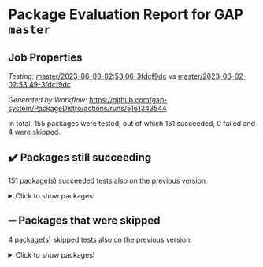 # Package Evaluation Report for GAP `master`

## Job Properties

*Testing:* [master/2023-06-03-02:53:06-3fdcf9dc](https://github.com/gap-system/PackageDistro/blob/data/reports/master/2023-06-03-02:53:06-3fdcf9dc) vs [master/2023-06-02-02:53:49-3fdcf9dc](https://github.com/gap-system/PackageDistro/blob/data/reports/master/2023-06-02-02:53:49-3fdcf9dc)

*Generated by Workflow:* https://github.com/gap-system/PackageDistro/actions/runs/5161343544

In total, 155 packages were tested, out of which 151 succeeded, 0 failed and 4 were skipped.

## :heavy_check_mark: Packages still succeeding

151 package(s) succeeded tests also on the previous version.
<details><summary>Click to show packages!</summary>

- 4ti2interface 2023.02-04 [(success)](https://github.com/gap-system/PackageDistro/actions/runs/5161343544/jobs/9298364528)
- ace 5.6.2 [(success)](https://github.com/gap-system/PackageDistro/actions/runs/5161343544/jobs/9298364576)
- aclib 1.3.2 [(success)](https://github.com/gap-system/PackageDistro/actions/runs/5161343544/jobs/9298364631)
- agt 0.3.1 [(success)](https://github.com/gap-system/PackageDistro/actions/runs/5161343544/jobs/9298364693)
- alnuth 3.2.1 [(success)](https://github.com/gap-system/PackageDistro/actions/runs/5161343544/jobs/9298364753)
- anupq 3.3.0 [(success)](https://github.com/gap-system/PackageDistro/actions/runs/5161343544/jobs/9298364813)
- atlasrep 2.1.6 [(success)](https://github.com/gap-system/PackageDistro/actions/runs/5161343544/jobs/9298364860)
- autodoc 2022.10.20 [(success)](https://github.com/gap-system/PackageDistro/actions/runs/5161343544/jobs/9298364913)
- automata 1.15 [(success)](https://github.com/gap-system/PackageDistro/actions/runs/5161343544/jobs/9298364970)
- automgrp 1.3.2 [(success)](https://github.com/gap-system/PackageDistro/actions/runs/5161343544/jobs/9298365017)
- autpgrp 1.11 [(success)](https://github.com/gap-system/PackageDistro/actions/runs/5161343544/jobs/9298365071)
- cap 2023.05-12 [(success)](https://github.com/gap-system/PackageDistro/actions/runs/5161343544/jobs/9298365126)
- caratinterface 2.3.5 [(success)](https://github.com/gap-system/PackageDistro/actions/runs/5161343544/jobs/9298365192)
- cddinterface 2022.11.01 [(success)](https://github.com/gap-system/PackageDistro/actions/runs/5161343544/jobs/9298365246)
- circle 1.6.6 [(success)](https://github.com/gap-system/PackageDistro/actions/runs/5161343544/jobs/9298365304)
- classicpres 1.22 [(success)](https://github.com/gap-system/PackageDistro/actions/runs/5161343544/jobs/9298365373)
- cohomolo 1.6.11 [(success)](https://github.com/gap-system/PackageDistro/actions/runs/5161343544/jobs/9298365452)
- congruence 1.2.5 [(success)](https://github.com/gap-system/PackageDistro/actions/runs/5161343544/jobs/9298365516)
- corelg 1.56 [(success)](https://github.com/gap-system/PackageDistro/actions/runs/5161343544/jobs/9298365581)
- crime 1.6 [(success)](https://github.com/gap-system/PackageDistro/actions/runs/5161343544/jobs/9298365645)
- crisp 1.4.6 [(success)](https://github.com/gap-system/PackageDistro/actions/runs/5161343544/jobs/9298365698)
- crypting 0.10.4 [(success)](https://github.com/gap-system/PackageDistro/actions/runs/5161343544/jobs/9298365749)
- cryst 4.1.26 [(success)](https://github.com/gap-system/PackageDistro/actions/runs/5161343544/jobs/9298365796)
- crystcat 1.1.10 [(success)](https://github.com/gap-system/PackageDistro/actions/runs/5161343544/jobs/9298365859)
- ctbllib 1.3.6 [(success)](https://github.com/gap-system/PackageDistro/actions/runs/5161343544/jobs/9298365926)
- cubefree 1.19 [(success)](https://github.com/gap-system/PackageDistro/actions/runs/5161343544/jobs/9298365991)
- curlinterface 2.3.2 [(success)](https://github.com/gap-system/PackageDistro/actions/runs/5161343544/jobs/9298366062)
- cvec 2.8.1 [(success)](https://github.com/gap-system/PackageDistro/actions/runs/5161343544/jobs/9298366116)
- datastructures 0.3.0 [(success)](https://github.com/gap-system/PackageDistro/actions/runs/5161343544/jobs/9298366169)
- deepthought 1.0.6 [(success)](https://github.com/gap-system/PackageDistro/actions/runs/5161343544/jobs/9298366230)
- design 1.8 [(success)](https://github.com/gap-system/PackageDistro/actions/runs/5161343544/jobs/9298366281)
- difsets 2.3.1 [(success)](https://github.com/gap-system/PackageDistro/actions/runs/5161343544/jobs/9298366343)
- digraphs 1.6.2 [(success)](https://github.com/gap-system/PackageDistro/actions/runs/5161343544/jobs/9298366395)
- edim 1.3.7 [(success)](https://github.com/gap-system/PackageDistro/actions/runs/5161343544/jobs/9298366443)
- example 4.3.4 [(success)](https://github.com/gap-system/PackageDistro/actions/runs/5161343544/jobs/9298366490)
- examplesforhomalg 2023.02-04 [(success)](https://github.com/gap-system/PackageDistro/actions/runs/5161343544/jobs/9298366523)
- factint 1.6.3 [(success)](https://github.com/gap-system/PackageDistro/actions/runs/5161343544/jobs/9298366571)
- ferret 1.0.9 [(success)](https://github.com/gap-system/PackageDistro/actions/runs/5161343544/jobs/9298366615)
- fga 1.5.0 [(success)](https://github.com/gap-system/PackageDistro/actions/runs/5161343544/jobs/9298366663)
- fining 1.5.5 [(success)](https://github.com/gap-system/PackageDistro/actions/runs/5161343544/jobs/9298366708)
- float 1.0.3 [(success)](https://github.com/gap-system/PackageDistro/actions/runs/5161343544/jobs/9298366756)
- format 1.4.3 [(success)](https://github.com/gap-system/PackageDistro/actions/runs/5161343544/jobs/9298366811)
- forms 1.2.9 [(success)](https://github.com/gap-system/PackageDistro/actions/runs/5161343544/jobs/9298366862)
- fplsa 1.2.6 [(success)](https://github.com/gap-system/PackageDistro/actions/runs/5161343544/jobs/9298366907)
- fr 2.4.12 [(success)](https://github.com/gap-system/PackageDistro/actions/runs/5161343544/jobs/9298366956)
- francy 2.0.3 [(success)](https://github.com/gap-system/PackageDistro/actions/runs/5161343544/jobs/9298367004)
- fwtree 1.3 [(success)](https://github.com/gap-system/PackageDistro/actions/runs/5161343544/jobs/9298367054)
- gapdoc 1.6.6 [(success)](https://github.com/gap-system/PackageDistro/actions/runs/5161343544/jobs/9298367112)
- gauss 2023.02-04 [(success)](https://github.com/gap-system/PackageDistro/actions/runs/5161343544/jobs/9298367181)
- gaussforhomalg 2023.02-04 [(success)](https://github.com/gap-system/PackageDistro/actions/runs/5161343544/jobs/9298367239)
- gbnp 1.0.5 [(success)](https://github.com/gap-system/PackageDistro/actions/runs/5161343544/jobs/9298367308)
- generalizedmorphismsforcap 2023.03-01 [(success)](https://github.com/gap-system/PackageDistro/actions/runs/5161343544/jobs/9298367364)
- genss 1.6.8 [(success)](https://github.com/gap-system/PackageDistro/actions/runs/5161343544/jobs/9298367481)
- gradedmodules 2023.02-04 [(success)](https://github.com/gap-system/PackageDistro/actions/runs/5161343544/jobs/9298367539)
- gradedringforhomalg 2023.02-04 [(success)](https://github.com/gap-system/PackageDistro/actions/runs/5161343544/jobs/9298367581)
- grape 4.9.0 [(success)](https://github.com/gap-system/PackageDistro/actions/runs/5161343544/jobs/9298367663)
- groupoids 1.73 [(success)](https://github.com/gap-system/PackageDistro/actions/runs/5161343544/jobs/9298367706)
- grpconst 2.6.4 [(success)](https://github.com/gap-system/PackageDistro/actions/runs/5161343544/jobs/9298367758)
- guarana 0.96.3 [(success)](https://github.com/gap-system/PackageDistro/actions/runs/5161343544/jobs/9298367806)
- guava 3.18 [(success)](https://github.com/gap-system/PackageDistro/actions/runs/5161343544/jobs/9298367856)
- hap 1.56 [(success)](https://github.com/gap-system/PackageDistro/actions/runs/5161343544/jobs/9298367904)
- hapcryst 0.1.15 [(success)](https://github.com/gap-system/PackageDistro/actions/runs/5161343544/jobs/9298367953)
- hecke 1.5.3 [(success)](https://github.com/gap-system/PackageDistro/actions/runs/5161343544/jobs/9298367994)
- help 3.5 [(success)](https://github.com/gap-system/PackageDistro/actions/runs/5161343544/jobs/9298368044)
- homalg 2023.02-05 [(success)](https://github.com/gap-system/PackageDistro/actions/runs/5161343544/jobs/9298368144)
- homalgtocas 2023.02-04 [(success)](https://github.com/gap-system/PackageDistro/actions/runs/5161343544/jobs/9298368213)
- idrel 2.45 [(success)](https://github.com/gap-system/PackageDistro/actions/runs/5161343544/jobs/9298368294)
- images 1.3.1 [(success)](https://github.com/gap-system/PackageDistro/actions/runs/5161343544/jobs/9298368360)
- intpic 0.3.0 [(success)](https://github.com/gap-system/PackageDistro/actions/runs/5161343544/jobs/9298368428)
- io 4.8.1 [(success)](https://github.com/gap-system/PackageDistro/actions/runs/5161343544/jobs/9298368507)
- io_forhomalg 2023.02-04 [(success)](https://github.com/gap-system/PackageDistro/actions/runs/5161343544/jobs/9298368583)
- irredsol 1.4.4 [(success)](https://github.com/gap-system/PackageDistro/actions/runs/5161343544/jobs/9298368688)
- json 2.1.1 [(success)](https://github.com/gap-system/PackageDistro/actions/runs/5161343544/jobs/9298368774)
- jupyterkernel 1.5.0 [(success)](https://github.com/gap-system/PackageDistro/actions/runs/5161343544/jobs/9298368872)
- jupyterviz 1.5.6 [(success)](https://github.com/gap-system/PackageDistro/actions/runs/5161343544/jobs/9298368956)
- kan 1.35 [(success)](https://github.com/gap-system/PackageDistro/actions/runs/5161343544/jobs/9298369070)
- kbmag 1.5.11 [(success)](https://github.com/gap-system/PackageDistro/actions/runs/5161343544/jobs/9298369195)
- laguna 3.9.6 [(success)](https://github.com/gap-system/PackageDistro/actions/runs/5161343544/jobs/9298369319)
- liealgdb 2.2.1 [(success)](https://github.com/gap-system/PackageDistro/actions/runs/5161343544/jobs/9298369489)
- liepring 2.8 [(success)](https://github.com/gap-system/PackageDistro/actions/runs/5161343544/jobs/9298369593)
- liering 2.4.2 [(success)](https://github.com/gap-system/PackageDistro/actions/runs/5161343544/jobs/9298369698)
- linearalgebraforcap 2023.05-05 [(success)](https://github.com/gap-system/PackageDistro/actions/runs/5161343544/jobs/9298369780)
- localizeringforhomalg 2023.02-04 [(success)](https://github.com/gap-system/PackageDistro/actions/runs/5161343544/jobs/9298369855)
- loops 3.4.3 [(success)](https://github.com/gap-system/PackageDistro/actions/runs/5161343544/jobs/9298369950)
- lpres 1.0.3 [(success)](https://github.com/gap-system/PackageDistro/actions/runs/5161343544/jobs/9298370041)
- majoranaalgebras 1.5.1 [(success)](https://github.com/gap-system/PackageDistro/actions/runs/5161343544/jobs/9298370135)
- mapclass 1.4.6 [(success)](https://github.com/gap-system/PackageDistro/actions/runs/5161343544/jobs/9298370214)
- matgrp 0.70 [(success)](https://github.com/gap-system/PackageDistro/actions/runs/5161343544/jobs/9298370307)
- matricesforhomalg 2023.02-04 [(success)](https://github.com/gap-system/PackageDistro/actions/runs/5161343544/jobs/9298370496)
- modisom 2.5.4 [(success)](https://github.com/gap-system/PackageDistro/actions/runs/5161343544/jobs/9298370598)
- modulepresentationsforcap 2023.05-01 [(success)](https://github.com/gap-system/PackageDistro/actions/runs/5161343544/jobs/9298370725)
- modules 2023.02-04 [(success)](https://github.com/gap-system/PackageDistro/actions/runs/5161343544/jobs/9298370830)
- monoidalcategories 2023.05-03 [(success)](https://github.com/gap-system/PackageDistro/actions/runs/5161343544/jobs/9298370926)
- nconvex 2022.09-01 [(success)](https://github.com/gap-system/PackageDistro/actions/runs/5161343544/jobs/9298371004)
- nilmat 1.4.2 [(success)](https://github.com/gap-system/PackageDistro/actions/runs/5161343544/jobs/9298371077)
- nock 1.5 [(success)](https://github.com/gap-system/PackageDistro/actions/runs/5161343544/jobs/9298371186)
- normalizinterface 1.3.6 [(success)](https://github.com/gap-system/PackageDistro/actions/runs/5161343544/jobs/9298371276)
- nq 2.5.10 [(success)](https://github.com/gap-system/PackageDistro/actions/runs/5161343544/jobs/9298371364)
- numericalsgps 1.3.1 [(success)](https://github.com/gap-system/PackageDistro/actions/runs/5161343544/jobs/9298371519)
- openmath 11.5.3 [(success)](https://github.com/gap-system/PackageDistro/actions/runs/5161343544/jobs/9298371627)
- orb 4.9.0 [(success)](https://github.com/gap-system/PackageDistro/actions/runs/5161343544/jobs/9298371738)
- packagemanager 1.4.1 [(success)](https://github.com/gap-system/PackageDistro/actions/runs/5161343544/jobs/9298371858)
- patternclass 2.4.3 [(success)](https://github.com/gap-system/PackageDistro/actions/runs/5161343544/jobs/9298371968)
- permut 2.0.4 [(success)](https://github.com/gap-system/PackageDistro/actions/runs/5161343544/jobs/9298372094)
- polenta 1.3.10 [(success)](https://github.com/gap-system/PackageDistro/actions/runs/5161343544/jobs/9298372206)
- polymaking 0.8.6 [(success)](https://github.com/gap-system/PackageDistro/actions/runs/5161343544/jobs/9298372429)
- primgrp 3.4.4 [(success)](https://github.com/gap-system/PackageDistro/actions/runs/5161343544/jobs/9298372520)
- profiling 2.5.2 [(success)](https://github.com/gap-system/PackageDistro/actions/runs/5161343544/jobs/9298372616)
- qpa 1.34 [(success)](https://github.com/gap-system/PackageDistro/actions/runs/5161343544/jobs/9298372681)
- quagroup 1.8.3 [(success)](https://github.com/gap-system/PackageDistro/actions/runs/5161343544/jobs/9298372752)
- radiroot 2.9 [(success)](https://github.com/gap-system/PackageDistro/actions/runs/5161343544/jobs/9298372827)
- rcwa 4.7.1 [(success)](https://github.com/gap-system/PackageDistro/actions/runs/5161343544/jobs/9298372903)
- rds 1.8 [(success)](https://github.com/gap-system/PackageDistro/actions/runs/5161343544/jobs/9298372978)
- recog 1.4.2 [(success)](https://github.com/gap-system/PackageDistro/actions/runs/5161343544/jobs/9298373064)
- repndecomp 1.3.0 [(success)](https://github.com/gap-system/PackageDistro/actions/runs/5161343544/jobs/9298373143)
- repsn 3.1.1 [(success)](https://github.com/gap-system/PackageDistro/actions/runs/5161343544/jobs/9298373205)
- resclasses 4.7.3 [(success)](https://github.com/gap-system/PackageDistro/actions/runs/5161343544/jobs/9298373275)
- ringsforhomalg 2023.02-05 [(success)](https://github.com/gap-system/PackageDistro/actions/runs/5161343544/jobs/9298373361)
- sco 2023.02-04 [(success)](https://github.com/gap-system/PackageDistro/actions/runs/5161343544/jobs/9298373440)
- scscp 2.4.1 [(success)](https://github.com/gap-system/PackageDistro/actions/runs/5161343544/jobs/9298373527)
- semigroups 5.2.1 [(success)](https://github.com/gap-system/PackageDistro/actions/runs/5161343544/jobs/9298373614)
- sglppow 2.3 [(success)](https://github.com/gap-system/PackageDistro/actions/runs/5161343544/jobs/9298373728)
- sgpviz 0.999.5 [(success)](https://github.com/gap-system/PackageDistro/actions/runs/5161343544/jobs/9298373784)
- simpcomp 2.1.14 [(success)](https://github.com/gap-system/PackageDistro/actions/runs/5161343544/jobs/9298373858)
- singular 2023.02.09 [(success)](https://github.com/gap-system/PackageDistro/actions/runs/5161343544/jobs/9298373912)
- sl2reps 1.1 [(success)](https://github.com/gap-system/PackageDistro/actions/runs/5161343544/jobs/9298373981)
- sla 1.5.3 [(success)](https://github.com/gap-system/PackageDistro/actions/runs/5161343544/jobs/9298374056)
- smallgrp 1.5.3 [(success)](https://github.com/gap-system/PackageDistro/actions/runs/5161343544/jobs/9298374127)
- smallsemi 0.6.13 [(success)](https://github.com/gap-system/PackageDistro/actions/runs/5161343544/jobs/9298374187)
- sonata 2.9.6 [(success)](https://github.com/gap-system/PackageDistro/actions/runs/5161343544/jobs/9298374259)
- sophus 1.27 [(success)](https://github.com/gap-system/PackageDistro/actions/runs/5161343544/jobs/9298374342)
- spinsym 1.5.2 [(success)](https://github.com/gap-system/PackageDistro/actions/runs/5161343544/jobs/9298374406)
- standardff 0.9.4 [(success)](https://github.com/gap-system/PackageDistro/actions/runs/5161343544/jobs/9298374502)
- symbcompcc 1.3.2 [(success)](https://github.com/gap-system/PackageDistro/actions/runs/5161343544/jobs/9298374569)
- thelma 1.3 [(success)](https://github.com/gap-system/PackageDistro/actions/runs/5161343544/jobs/9298374631)
- tomlib 1.2.9 [(success)](https://github.com/gap-system/PackageDistro/actions/runs/5161343544/jobs/9298374698)
- toolsforhomalg 2023.05-01 [(success)](https://github.com/gap-system/PackageDistro/actions/runs/5161343544/jobs/9298374762)
- toric 1.9.5 [(success)](https://github.com/gap-system/PackageDistro/actions/runs/5161343544/jobs/9298374825)
- toricvarieties 2022.07.13 [(success)](https://github.com/gap-system/PackageDistro/actions/runs/5161343544/jobs/9298374885)
- transgrp 3.6.4 [(success)](https://github.com/gap-system/PackageDistro/actions/runs/5161343544/jobs/9298374924)
- ugaly 4.0.3 [(success)](https://github.com/gap-system/PackageDistro/actions/runs/5161343544/jobs/9298374980)
- unipot 1.5 [(success)](https://github.com/gap-system/PackageDistro/actions/runs/5161343544/jobs/9298375025)
- unitlib 4.2.0 [(success)](https://github.com/gap-system/PackageDistro/actions/runs/5161343544/jobs/9298375068)
- utils 0.82 [(success)](https://github.com/gap-system/PackageDistro/actions/runs/5161343544/jobs/9298375125)
- uuid 0.7 [(success)](https://github.com/gap-system/PackageDistro/actions/runs/5161343544/jobs/9298375176)
- walrus 0.9991 [(success)](https://github.com/gap-system/PackageDistro/actions/runs/5161343544/jobs/9298375212)
- wedderga 4.10.4 [(success)](https://github.com/gap-system/PackageDistro/actions/runs/5161343544/jobs/9298375254)
- xmod 2.91 [(success)](https://github.com/gap-system/PackageDistro/actions/runs/5161343544/jobs/9298375296)
- xmodalg 1.23 [(success)](https://github.com/gap-system/PackageDistro/actions/runs/5161343544/jobs/9298375355)
- yangbaxter 0.10.3 [(success)](https://github.com/gap-system/PackageDistro/actions/runs/5161343544/jobs/9298375405)
- zeromqinterface 0.14 [(success)](https://github.com/gap-system/PackageDistro/actions/runs/5161343544/jobs/9298375461)
</details>

## :heavy_minus_sign: Packages that were skipped

4 package(s) skipped tests also on the previous version.
<details><summary>Click to show packages!</summary>

- browse 1.8.21 [(skipped)](https://github.com/gap-system/PackageDistro/actions/runs/5161343544/jobs/9298242453)
- itc 1.5.1 [(skipped)](https://github.com/gap-system/PackageDistro/actions/runs/5161343544/jobs/9298242453)
- polycyclic 2.16 [(skipped)](https://github.com/gap-system/PackageDistro/actions/runs/5161343544/jobs/9298242453)
- xgap 4.31 [(skipped)](https://github.com/gap-system/PackageDistro/actions/runs/5161343544/jobs/9298242453)
</details>


